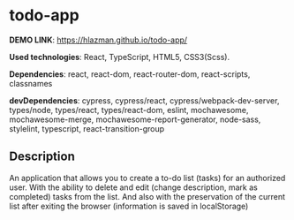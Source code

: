 # todo-app

**DEMO LINK**: https://hlazman.github.io/todo-app/

**Used technologies**: React, TypeScript, HTML5, CSS3(Scss).

**Dependencies**: react, react-dom, react-router-dom,
react-scripts, classnames

**devDependencies**: cypress, cypress/react, cypress/webpack-dev-server, types/node, types/react, types/react-dom, eslint, mochawesome, mochawesome-merge, mochawesome-report-generator, node-sass, stylelint, typescript, react-transition-group

## Description
An application that allows you to create a to-do list (tasks) for an authorized user. With the ability to delete and edit (change description, mark as completed) tasks from the list. And also with the preservation of the current list after exiting the browser (information is saved in localStorage)
